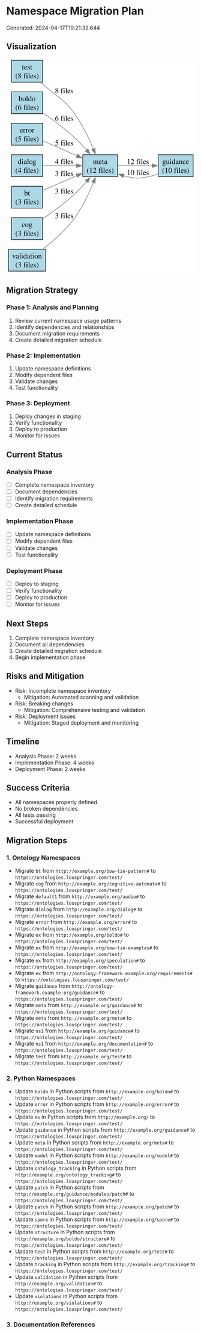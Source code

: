 # Namespace Migration Plan

Generated: 2024-04-17T19:21:32.644

## Visualization

![Namespace Dependency Graph](namespace_dependency_graph.svg)

## Migration Strategy

### Phase 1: Analysis and Planning
1. Review current namespace usage patterns
2. Identify dependencies and relationships
3. Document migration requirements
4. Create detailed migration schedule

### Phase 2: Implementation
1. Update namespace definitions
2. Modify dependent files
3. Validate changes
4. Test functionality

### Phase 3: Deployment
1. Deploy changes in staging
2. Verify functionality
3. Deploy to production
4. Monitor for issues

## Current Status

### Analysis Phase
- [ ] Complete namespace inventory
- [ ] Document dependencies
- [ ] Identify migration requirements
- [ ] Create detailed schedule

### Implementation Phase
- [ ] Update namespace definitions
- [ ] Modify dependent files
- [ ] Validate changes
- [ ] Test functionality

### Deployment Phase
- [ ] Deploy to staging
- [ ] Verify functionality
- [ ] Deploy to production
- [ ] Monitor for issues

## Next Steps
1. Complete namespace inventory
2. Document all dependencies
3. Create detailed migration schedule
4. Begin implementation phase

## Risks and Mitigation
- Risk: Incomplete namespace inventory
  - Mitigation: Automated scanning and validation
- Risk: Breaking changes
  - Mitigation: Comprehensive testing and validation
- Risk: Deployment issues
  - Mitigation: Staged deployment and monitoring

## Timeline
- Analysis Phase: 2 weeks
- Implementation Phase: 4 weeks
- Deployment Phase: 2 weeks

## Success Criteria
- All namespaces properly defined
- No broken dependencies
- All tests passing
- Successful deployment

## Migration Steps

### 1. Ontology Namespaces
- Migrate `bt` from `http://example.org/bow-tie-pattern#` to `https://ontologies.louspringer.com/test/`
- Migrate `cog` from `http://example.org/cognitive-automata#` to `https://ontologies.louspringer.com/test/`
- Migrate `default1` from `http://example.org/audio#` to `https://ontologies.louspringer.com/test/`
- Migrate `dialog` from `http://example.org/dialog#` to `https://ontologies.louspringer.com/test/`
- Migrate `error` from `http://example.org/error#` to `https://ontologies.louspringer.com/test/`
- Migrate `ex` from `http://example.org/boldo#` to `https://ontologies.louspringer.com/test/`
- Migrate `ex` from `http://example.org/bow-tie-examples#` to `https://ontologies.louspringer.com/test/`
- Migrate `ex` from `http://example.org/speculation#` to `https://ontologies.louspringer.com/test/`
- Migrate `ex` from `http://ontology-framework.example.org/requirements#` to `https://ontologies.louspringer.com/test/`
- Migrate `guidance` from `http://ontology-framework.example.org/guidance#` to `https://ontologies.louspringer.com/test/`
- Migrate `meta` from `http://example.org/guidance#` to `https://ontologies.louspringer.com/test/`
- Migrate `meta` from `http://example.org/meta#` to `https://ontologies.louspringer.com/test/`
- Migrate `ns1` from `http://example.org/guidance#` to `https://ontologies.louspringer.com/test/`
- Migrate `ns1` from `http://example.org/documentation#` to `https://ontologies.louspringer.com/test/`
- Migrate `test` from `http://example.org/test#` to `https://ontologies.louspringer.com/test/`

### 2. Python Namespaces
- Update `boldo` in Python scripts from `http://example.org/boldo#` to `https://ontologies.louspringer.com/test/`
- Update `error` in Python scripts from `http://example.org/error#` to `https://ontologies.louspringer.com/test/`
- Update `ex` in Python scripts from `http://example.org/` to `https://ontologies.louspringer.com/test/`
- Update `guidance` in Python scripts from `http://example.org/guidance#` to `https://ontologies.louspringer.com/test/`
- Update `meta` in Python scripts from `http://example.org/meta#` to `https://ontologies.louspringer.com/test/`
- Update `model` in Python scripts from `http://example.org/model#` to `https://ontologies.louspringer.com/test/`
- Update `ontology_tracking` in Python scripts from `http://example.org/ontology_tracking#` to `https://ontologies.louspringer.com/test/`
- Update `patch` in Python scripts from `http://example.org/guidance/modules/patch#` to `https://ontologies.louspringer.com/test/`
- Update `patch` in Python scripts from `http://example.org/patch#` to `https://ontologies.louspringer.com/test/`
- Update `spore` in Python scripts from `http://example.org/spore#` to `https://ontologies.louspringer.com/test/`
- Update `structure` in Python scripts from `http://example.org/boldo/structure#` to `https://ontologies.louspringer.com/test/`
- Update `test` in Python scripts from `http://example.org/test#` to `https://ontologies.louspringer.com/test/`
- Update `tracking` in Python scripts from `http://example.org/tracking#` to `https://ontologies.louspringer.com/test/`
- Update `validation` in Python scripts from `http://example.org/validation#` to `https://ontologies.louspringer.com/test/`
- Update `violations` in Python scripts from `http://example.org/violations#` to `https://ontologies.louspringer.com/test/`

### 3. Documentation References